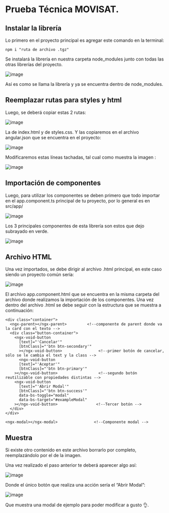# Prueba Técnica MOVISAT.

## Instalar la librería

Lo primero en el proyecto principal es agregar este comando en la terminal:
```
npm i "ruta de archivo .tgz"
```
Se instalará la librería en nuestra carpeta node_modules junto con todas las otras librerías del proyecto.

![image](https://github.com/Lack01/geekforgeeks/assets/83151093/40031c08-f331-4d8b-a0be-a928bde60cd0)

Así es como se llama la librería y ya se encuentra dentro de node_modules.

## Reemplazar rutas para styles y html

Luego, se deberá copiar estas 2 rutas:

![image](https://github.com/Lack01/geekforgeeks/assets/83151093/99dc5496-63a8-4d18-bd63-d55ed53feca8)

La de index.html y de styles.css. Y las copiaremos en el archivo angular.json que se encuentra en el proyecto:

![image](https://github.com/Lack01/geekforgeeks/assets/83151093/e3f64d7b-c589-4ba3-99a0-c0502cc4ae13)
 
Modificaremos estas líneas  tachadas, tal cual como muestra la imagen :
 
![image](https://github.com/Lack01/geekforgeeks/assets/83151093/a9c4ecfd-275e-4ac0-9afe-fb0029036069)

## Importación de componentes

Luego, para utilizar los componentes se deben primero que todo importar en el app.component.ts principal de tu proyecto, por lo general es en src/app/

![image](https://github.com/Lack01/geekforgeeks/assets/83151093/0dc363d3-0122-4d36-95b8-92d8cf0dbbf2)

Los 3 principales componentes de esta librería son estos que dejo subrayado en verde.

![image](https://github.com/Lack01/geekforgeeks/assets/83151093/32957f25-81d7-407e-9433-523df3e997d1)

## Archivo HTML

Una vez importados, se debe dirigir al archivo .html principal, en este caso siendo un proyecto común sería:

![image](https://github.com/Lack01/geekforgeeks/assets/83151093/cfc6d3a4-5ef2-4001-bdbe-166cf3a2599b)

El archivo app.component.html que se encuentra en la misma carpeta del archivo donde realizamos la importación de los componentes.
Una vez dentro del archivo .html se debe seguir con la estructura que se muestra a continuación:

```
<div class="container">
  <ngx-parent></ngx-parent>         <!--componente de parent donde va la card con el texto --> 
  <div class="button-container">
    <ngx-void-button                     
      [text]="'Cancelar'"
      [btnClass]="'btn btn-secondary'"
      ></ngx-void-button>                <!--primer botón de cancelar, sólo se le cambia el text y la class --> 
      <ngx-void-button
      [text]="'Aceptar'"
      [btnClass]="'btn btn-primary'"
    ></ngx-void-button>                  <!--segundo botón reutilizable con propiedades distintas --> 
    <ngx-void-button
      [text]="'Abrir Modal'"
      [btnClass]="'btn btn-success'"
      data-bs-toggle="modal"
      data-bs-target="#exampleModal"
    ></ngx-void-button>                 <!--Tercer botón --> 
  </div>
</div>

<ngx-modal></ngx-modal>                <!--Componente modal --> 

```

## Muestra

Si existe otro contenido en este archivo borrarlo por completo, reemplazándolo por el de la imagen.

Una vez realizado el paso anterior te deberá aparecer algo así:

![image](https://github.com/Lack01/geekforgeeks/assets/83151093/3d223d8b-0ede-434d-b9b9-9e28872cd56d)

Donde el único botón que realiza una acción sería el “Abrir Modal”:

![image](https://github.com/Lack01/geekforgeeks/assets/83151093/d18739ad-74de-43fb-bd30-5c7f0524b173)

Que muestra una modal de ejemplo para poder modificar a gusto 👌.
